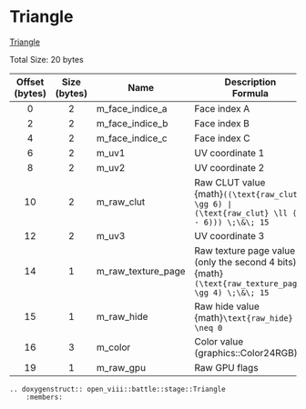 Triangle
=====
[Triangle](https://wiki.ffrtt.ru/index.php?title=FF8/FileFormat_X#Triangle)

Total Size: 20 bytes

| Offset (bytes) | Size (bytes) | Name               | Description </br>Formula                                                                               |
|:--------------:|:------------:|--------------------|--------------------------------------------------------------------------------------------------------|
|       0        |      2       | m_face_indice_a    | Face index A                                                                                           |
|       2        |      2       | m_face_indice_b    | Face index B                                                                                           |
|       4        |      2       | m_face_indice_c    | Face index C                                                                                           |
|       6        |      2       | m_uv1              | UV coordinate 1                                                                                        |
|       8        |      2       | m_uv2              | UV coordinate 2                                                                                        |
|       10       |      2       | m_raw_clut         | Raw CLUT value </br>{math}`((\text{raw_clut} \gg 6) ∣ (\text{raw_clut} \ll (16 - 6))) \;\&\; 15`       |
|       12       |      2       | m_uv3              | UV coordinate 3                                                                                        |
|       14       |      1       | m_raw_texture_page | Raw texture page value (only the second 4 bits) </br>{math}`(\text{raw_texture_page} \gg 4) \;\&\; 15` |
|       15       |      1       | m_raw_hide         | Raw hide value </br>{math}`\text{raw_hide} \neq 0`                                                     |
|       16       |      3       | m_color            | Color value </br>(graphics::Color24RGB)                                                                |
|       19       |      1       | m_raw_gpu          | Raw GPU flags                                                                                          |

```{eval-rst}
.. doxygenstruct:: open_viii::battle::stage::Triangle
    :members:
```